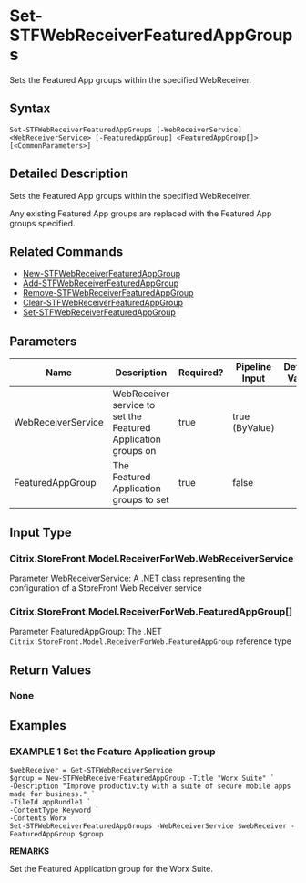 ﻿# Set-STFWebReceiverFeaturedAppGroups

Sets the Featured App groups within the specified WebReceiver.

## Syntax

```
Set-STFWebReceiverFeaturedAppGroups [-WebReceiverService] <WebReceiverService> [-FeaturedAppGroup] <FeaturedAppGroup[]> [<CommonParameters>]
```

## Detailed Description

Sets the Featured App groups within the specified WebReceiver.


Any existing Featured App groups are replaced with the Featured App groups specified.

## Related Commands

* [New-STFWebReceiverFeaturedAppGroup](./New-STFWebReceiverFeaturedAppGroup)
* [Add-STFWebReceiverFeaturedAppGroup](./Add-STFWebReceiverFeaturedAppGroup)
* [Remove-STFWebReceiverFeaturedAppGroup](./Remove-STFWebReceiverFeaturedAppGroup)
* [Clear-STFWebReceiverFeaturedAppGroup](./Clear-STFWebReceiverFeaturedAppGroup)
* [Set-STFWebReceiverFeaturedAppGroup](./Set-STFWebReceiverFeaturedAppGroup)

## Parameters

| Name   | Description | Required? | Pipeline Input | Default Value |
| --- | --- | --- | --- | --- |
|WebReceiverService|WebReceiver service to set the Featured Application groups on|true|true (ByValue)| |
|FeaturedAppGroup|The Featured Application groups to set|true|false| |

## Input Type

### Citrix.StoreFront.Model.ReceiverForWeb.WebReceiverService

Parameter WebReceiverService: A .NET class representing the configuration of a StoreFront Web Receiver service

### Citrix.StoreFront.Model.ReceiverForWeb.FeaturedAppGroup[]

Parameter FeaturedAppGroup: The .NET `Citrix.StoreFront.Model.ReceiverForWeb.FeaturedAppGroup` reference type

## Return Values

### None

## Examples

### EXAMPLE 1 Set the Feature Application group

```
$webReceiver = Get-STFWebReceiverService
$group = New-STFWebReceiverFeaturedAppGroup -Title "Worx Suite" `
-Description "Improve productivity with a suite of secure mobile apps made for business." `
-TileId appBundle1 `
-ContentType Keyword `
-Contents Worx
Set-STFWebReceiverFeaturedAppGroups -WebReceiverService $webReceiver -FeaturedAppGroup $group
```

**REMARKS**

Set the Featured Application group for the Worx Suite.
